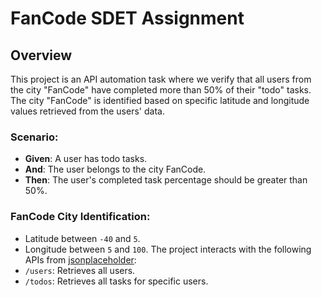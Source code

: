 # FanCode SDET Assignment
## Overview
This project is an API automation task where we verify that all users from the city "FanCode" have completed more than 50% of their "todo" tasks. The city "FanCode" is identified based on specific latitude and longitude values retrieved from the users' data.
### Scenario:
- **Given**: A user has todo tasks.
- **And**: The user belongs to the city FanCode.
- **Then**: The user's completed task percentage should be greater than 50%.
### FanCode City Identification:
- Latitude between `-40` and `5`.
- Longitude between `5` and `100`.
The project interacts with the following APIs from [jsonplaceholder](https://jsonplaceholder.typicode.com/):
- `/users`: Retrieves all users.
- `/todos`: Retrieves all tasks for specific users.

